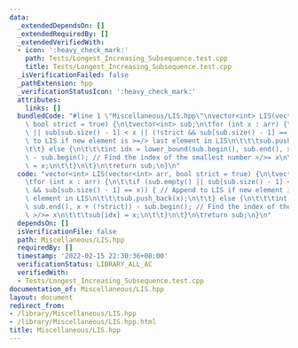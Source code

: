 ```yaml
---
data:
  _extendedDependsOn: []
  _extendedRequiredBy: []
  _extendedVerifiedWith:
  - icon: ':heavy_check_mark:'
    path: Tests/Longest_Increasing_Subsequence.test.cpp
    title: Tests/Longest_Increasing_Subsequence.test.cpp
  _isVerificationFailed: false
  _pathExtension: hpp
  _verificationStatusIcon: ':heavy_check_mark:'
  attributes:
    links: []
  bundledCode: "#line 1 \"Miscellaneous/LIS.hpp\"\nvector<int> LIS(vector<int> arr,\
    \ bool strict = true) {\n\tvector<int> sub;\n\tfor (int x : arr) {\n\t\tif (sub.empty()\
    \ || sub[sub.size() - 1] < x || (!strict && sub[sub.size() - 1] == x)) { // Append\
    \ to LIS if new element is >=/> last element in LIS\n\t\t\tsub.push_back(x);\n\
    \t\t} else {\n\t\t\tint idx = lower_bound(sub.begin(), sub.end(), x + (!strict))\
    \ - sub.begin(); // Find the index of the smallest number >/>= x\n\t\t\tsub[idx]\
    \ = x;\n\t\t}\n\t}\n\treturn sub;\n}\n"
  code: "vector<int> LIS(vector<int> arr, bool strict = true) {\n\tvector<int> sub;\n\
    \tfor (int x : arr) {\n\t\tif (sub.empty() || sub[sub.size() - 1] < x || (!strict\
    \ && sub[sub.size() - 1] == x)) { // Append to LIS if new element is >=/> last\
    \ element in LIS\n\t\t\tsub.push_back(x);\n\t\t} else {\n\t\t\tint idx = lower_bound(sub.begin(),\
    \ sub.end(), x + (!strict)) - sub.begin(); // Find the index of the smallest number\
    \ >/>= x\n\t\t\tsub[idx] = x;\n\t\t}\n\t}\n\treturn sub;\n}\n"
  dependsOn: []
  isVerificationFile: false
  path: Miscellaneous/LIS.hpp
  requiredBy: []
  timestamp: '2022-02-15 22:30:36+08:00'
  verificationStatus: LIBRARY_ALL_AC
  verifiedWith:
  - Tests/Longest_Increasing_Subsequence.test.cpp
documentation_of: Miscellaneous/LIS.hpp
layout: document
redirect_from:
- /library/Miscellaneous/LIS.hpp
- /library/Miscellaneous/LIS.hpp.html
title: Miscellaneous/LIS.hpp
---
```

